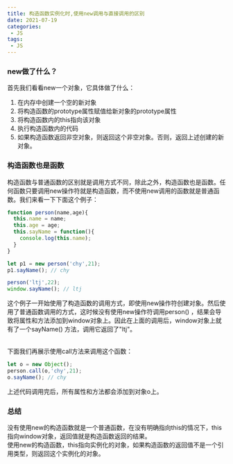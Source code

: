 ```yaml
---
title: 构造函数实例化时,使用new调用与直接调用的区别
date: 2021-07-19
categories:
 - JS
tags:
 - JS
---
```


### new做了什么？  
首先我们看看new一个对象，它具体做了什么：  
1. 在内存中创建一个空的新对象
2. 将构造函数的prototype属性赋值给新对象的prototype属性
3. 将构造函数内的this指向该对象
4. 执行构造函数内的代码
5. 如果构造函数返回非空对象，则返回这个非空对象。否则，返回上述创建的新对象。
&nbsp;

### 构造函数也是函数  
构造函数与普通函数的区别就是调用方式不同，除此之外，构造函数也是函数。任何函数只要调用new操作符就是构造函数，而不使用new调用的函数就是普通函数。我们来看一下下面这个例子：
```js
function person(name,age){
  this.name = name;
  this.age = age;
  this.sayName = function(){
    console.log(this.name);
  }
}

let p1 = new person('chy',21);
p1.sayName(); // chy

person('ltj',22);
window.sayName(); // ltj
```
这个例子一开始使用了构造函数的调用方式，即使用new操作符创建对象。然后使用了普通函数调用的方式，这时候没有使用new操作符调用person() ，结果会导致将属性和方法添加到window对象上。因此在上面的调用后，window对象上就有了一个sayName() 方法，调用它返回了"ltj"。  
&nbsp;

下面我们再展示使用call方法来调用这个函数：  
```js
let o = new Object();
person.call(o,'chy',21);
o.sayName(); // chy
```
上述代码调用完后，所有属性和方法都会添加到对象o上。
&nbsp;

### 总结  
没有使用new的构造函数就是一个普通函数，在没有明确指向this的情况下，this指向window对象，返回值就是构造函数返回的结果。  
使用new的构造函数，this指向实例化的对象，如果构造函数的返回值不是一个引用类型，则返回这个实例化的对象。